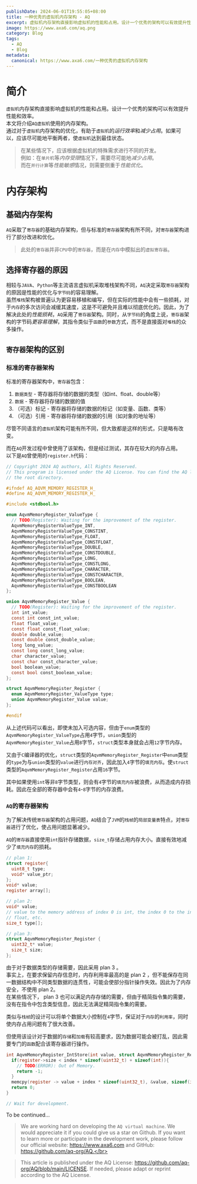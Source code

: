 ```yaml
---
publishDate: 2024-06-01T19:55:05+08:00
title: 一种优秀的虚拟机内存架构 - AQ
excerpt: 虚拟机内存架构直接影响虚拟机的性能和占用。设计一个优秀的架构可以有效提升性能和效率。本文将介绍AQ虚拟机使用的内存架构。
image: https://www.axa6.com/aq.png
category: Blog
tags:
  - AQ
  - Blog
metadata:
  canonical: https://www.axa6.com/一种优秀的虚拟机内存架构
---
```


# 简介
`虚拟机`内存架构直接影响虚拟机的性能和占用。设计一个优秀的架构可以有效提升性能和效率。</br>
本文将介绍`AQ虚拟机`使用的内存架构。</br>
通过对于`虚拟机`内存架构的优化，有助于`虚拟机`的*运行效率*和*减少占用*。如果可以，应该尽可能地平衡两者，使`虚拟机`达到最佳状态。</br>
> 在某些情况下，应该根据虚拟机的特殊需求进行不同的开发。</br>
> 例如：在`单片机`等*内存受限*情况下，需要尽可能地*减少占用*。</br>
> 而在`并行计算`等*性能敏感*情况，则需要侧重于*性能优化*。</br>

# 内存架构
## 基础内存架构
`AQ`采取了`寄存器`的基础内存架构，但与标准的`寄存器`架构有所不同，对`寄存器`架构进行了部分改进和优化。</br>
> 此处的`寄存器`并非`CPU`中的`寄存器`，而是在`内存`中模拟出的`虚拟寄存器`。
## 选择寄存器的原因
相较与`JAVA`、`Python`等主流语言虚拟机采取堆栈架构不同，`AQ`决定采取`寄存器`架构的原因是性能的优化与`字节码`的容易理解。</br>
虽然`堆栈`架构被普遍认为更容易移植和编写，但在实际的性能中会有一些损耗，对于`内存`的多次访问会减缓其速度，这是不可避免并且难以彻底优化的。因此，为了解决此处的*性能损耗*，`AQ`采用了`寄存器`架构。同时，从`字节码`的角度上说，`寄存器`架构的字节码*更容易理解*，其指令类似于`函数`的`参数`方式，而不是直接面对`堆栈`的众多操作。</br>
## `寄存器`架构的区别
### 标准的寄存器架构
标准的寄存器架构中，`寄存器`包含：</br>
1. `数据类型` - 寄存器将存储的数据的类型（如int、float、double等）
2. `数据` - 寄存器将存储的数据的值
3. （可选）标记 - 寄存器将存储的数据的标记（如变量、函数、类等）
4. （可选）引用 - 寄存器将存储的数据的引用（如对象的地址等）

尽管不同语言的`虚拟机`架构可能有所不同，但大致都是这样的形式，只是略有改变。</br>

而在`AQ`开发过程中曾使用了该架构，但是经过测试，其存在较大的内存占用。</br>
以下是`AQ`曾使用的`register.h`代码：
```C
// Copyright 2024 AQ authors, All Rights Reserved.
// This program is licensed under the AQ License. You can find the AQ license in
// the root directory.

#ifndef AQ_AQVM_MEMORY_REGISTER_H_
#define AQ_AQVM_MEMORY_REGISTER_H_

#include <stdbool.h>

enum AqvmMemoryRegister_ValueType {
  // TODO(Register): Waiting for the improvement of the register.
  AqvmMemoryRegisterValueType_INT,
  AqvmMemoryRegisterValueType_CONSTINT,
  AqvmMemoryRegisterValueType_FLOAT,
  AqvmMemoryRegisterValueType_CONSTFLOAT,
  AqvmMemoryRegisterValueType_DOUBLE,
  AqvmMemoryRegisterValueType_CONSTDOUBLE,
  AqvmMemoryRegisterValueType_LONG,
  AqvmMemoryRegisterValueType_CONSTLONG,
  AqvmMemoryRegisterValueType_CHARACTER,
  AqvmMemoryRegisterValueType_CONSTCHARACTER,
  AqvmMemoryRegisterValueType_BOOLEAN,
  AqvmMemoryRegisterValueType_CONSTBOOLEAN
};

union AqvmMemoryRegister_Value {
  // TODO(Register): Waiting for the improvement of the register.
  int int_value;
  const int const_int_value;
  float float_value;
  const float const_float_value;
  double double_value;
  const double const_double_value;
  long long_value;
  const long const_long_value;
  char character_value;
  const char const_character_value;
  bool boolean_value;
  const bool const_boolean_value;
};

struct AqvmMemoryRegister_Register {
  enum AqvmMemoryRegister_ValueType type;
  union AqvmMemoryRegister_Value value;
};

#endif
```
从上述代码可以看出，即使未加入可选内容，但由于`enum`类型的`AqvmMemoryRegister_ValueType`占用`4`字节，`union`类型的`AqvmMemoryRegister_Value`占用`8`字节，`struct`类型本身就会占用`12`字节内存。</br>

又由于`C`编译器的优化，`struct`类型的`AqvmMemoryRegister_Register`中`enum`类型的`type`为与`union`类型的`value`进行`内存对齐`，因此加入`4`字节的`填充内存`。使`struct`类型的`AqvmMemoryRegister_Register`占用`16`字节。

其中如果使用`int`等非`8`字节类型，则会有`4`字节的`填充内存`被浪费，从而造成内存损耗。因此在全部的寄存器中会有`4`-`8`字节的内存浪费。</br>

### `AQ`的寄存器架构
为了解决传统`寄存器`架构的占用问题，`AQ`结合了`JVM`的`栈帧`的`局部变量表`特点，对`寄存器`进行了优化，使占用问题显著减少。</br>

`AQ`的`寄存器`直接使用`int`指针存储数据，`size_t`存储占用内存大小。直接有效地减少了`填充内存`的损耗。</br>

```C
// plan 1:
struct register{
  uint8_t type;
  void* value_ptr;
};
void* value;
register array[];

// plan 2:
void* value;
// value to the memory address of index 0 is int, the index 0 to the index 1 is
// float, etc.
size_t type[];

// plan 3:
struct AqvmMemoryRegister_Register {
  uint32_t* value;
  size_t size;
};
```
由于对于数据类型的存储需要，因此采用 plan 3 。</br>
事实上，在要求保留内存信息时，内存利用率最高的是 plan 2 ，但不能保存在同一数据结构中不同类型数据的连贯性，可能会使部分指针操作失效。因此为了内存安全，不使用 plan 2。</br>
在某些情况下， plan 3 也可以满足内存存储的需要，但由于精简指令集的需要，没有在指令中包含类型信息，因此无法满足精简指令集的需要。</br>

类似与`栈帧`的设计可以将单个数据大小控制在`4`字节，保证对于`内存`的`利用率`，同时使内存占用问题有了很大改善。</br>

但使用该设计对于数据的`存储`和`加载`有较高要求，因为数据可能会被打乱，因此需要专门的`函数`配合该寄存器进行操作。</br>

```C
int AqvmMemoryRegister_IntStore(int value, struct AqvmMemoryRegister_Register* register, size_t index){
  if(register->size < index * sizeof(uint32_t) + sizeof(int)){
    // TODO(ERROR): Out of Memory.
    return -1;
  }
  memcpy(register -> value + index * sizeof(uint32_t), &value, sizeof(int));
  return 0;
}

// Wait for development.
```

To be continued...

> We are working hard on developing the `AQ virtual machine`. We would appreciate it if you could give us a star on Github. If you want to learn more or participate in the development work, please follow our official website: https://www.axa6.com and GitHub: https://github.com/aq-org/AQ.</br>

> This article is published under the AQ License: https://github.com/aq-org/AQ/blob/main/LICENSE. If needed, please adapt or reprint according to the AQ License.